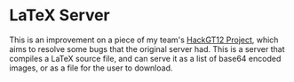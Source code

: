 # LaTeX Server

This is an improvement on a piece of my team's [HackGT12 Project](https://github.com/megankulshekar/hackgt12),
which aims to resolve some bugs that the original server had. This
is a server that compiles a LaTeX source file, and can serve it
as a list of base64 encoded images, or as a file for the user to
download.
